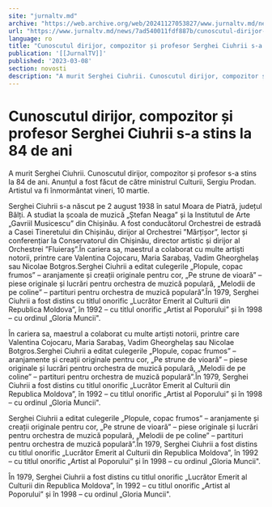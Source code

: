 ```yaml
---
site: "jurnaltv.md"
archive: "https://web.archive.org/web/20241127053827/www.jurnaltv.md/news/7ad540011fdf887b/cunoscutul-dirijor-compozitor-si-profesor-serghei-ciuhrii-s-a-stins-la-84-de-ani.html"
url: "https://www.jurnaltv.md/news/7ad540011fdf887b/cunoscutul-dirijor-compozitor-si-profesor-serghei-ciuhrii-s-a-stins-la-84-de-ani.html"
language: ro
title: "Cunoscutul dirijor, compozitor și profesor Serghei Ciuhrii s-a stins la 84 de ani"
publication: '[[JurnalTV]]'
published: '2023-03-08'
section: novosti
description: "A murit Serghei Ciuhrii. Cunoscutul dirijor, compozitor și profesor s-a stins la 84 de ani. Anunțul a fost făcut de către ministrul Culturii, Sergiu Prodan. Artistul va fi înmormântat vineri, 10 martie."
---
```


# Cunoscutul dirijor, compozitor și profesor Serghei Ciuhrii s-a stins la 84 de ani

A murit Serghei Ciuhrii. Cunoscutul dirijor, compozitor și profesor s-a stins la 84 de ani. Anunțul a fost făcut de către ministrul Culturii, Sergiu Prodan. Artistul va fi înmormântat vineri, 10 martie.

Serghei Ciuhrii s-a născut pe 2 august 1938 în satul Moara de Piatră, județul Bălți. A studiat la școala de muzică „Ștefan Neaga” și la Institutul de Arte „Gavriil Musicescu” din Chișinău. A fost conducătorul Orchestrei de estradă a Casei Tineretului din Chișinău, dirijor al Orchestrei ”Mărțișor”, lector și conferențiar la Conservatorul din Chișinău, director artistic și dirijor al Orchestrei ”Fluieraș”.În cariera sa, maestrul a colaborat cu multe artiști notorii, printre care Valentina Cojocaru, Maria Sarabaș, Vadim Gheorghelaș sau Nicolae Botgros.Serghei Ciuhrii a editat culegerile „Plopule, copac frumos” – aranjamente și creații originale pentru cor, „Pe strune de vioară” – piese originale și lucrări pentru orchestra de muzică populară, „Melodii de pe coline” – partituri pentru orchestra de muzică populară”.În 1979, Serghei Ciuhrii a fost distins cu titlul onorific „Lucrător Emerit al Culturii din Republica Moldova”, în 1992 – cu titlul onorific „Artist al Poporului” și în 1998 – cu ordinul „Gloria Muncii".

În cariera sa, maestrul a colaborat cu multe artiști notorii, printre care Valentina Cojocaru, Maria Sarabaș, Vadim Gheorghelaș sau Nicolae Botgros.Serghei Ciuhrii a editat culegerile „Plopule, copac frumos” – aranjamente și creații originale pentru cor, „Pe strune de vioară” – piese originale și lucrări pentru orchestra de muzică populară, „Melodii de pe coline” – partituri pentru orchestra de muzică populară”.În 1979, Serghei Ciuhrii a fost distins cu titlul onorific „Lucrător Emerit al Culturii din Republica Moldova”, în 1992 – cu titlul onorific „Artist al Poporului” și în 1998 – cu ordinul „Gloria Muncii".

Serghei Ciuhrii a editat culegerile „Plopule, copac frumos” – aranjamente și creații originale pentru cor, „Pe strune de vioară” – piese originale și lucrări pentru orchestra de muzică populară, „Melodii de pe coline” – partituri pentru orchestra de muzică populară”.În 1979, Serghei Ciuhrii a fost distins cu titlul onorific „Lucrător Emerit al Culturii din Republica Moldova”, în 1992 – cu titlul onorific „Artist al Poporului” și în 1998 – cu ordinul „Gloria Muncii".

În 1979, Serghei Ciuhrii a fost distins cu titlul onorific „Lucrător Emerit al Culturii din Republica Moldova”, în 1992 – cu titlul onorific „Artist al Poporului” și în 1998 – cu ordinul „Gloria Muncii".